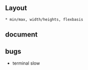 ## Layout ##

    * min/max, width/heights, flexbasis

## document ##


## bugs ##

 * terminal slow


